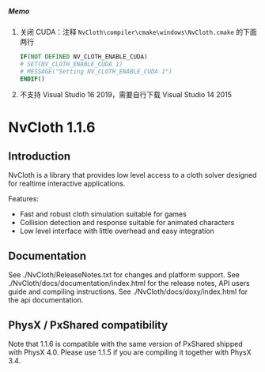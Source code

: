 ##### Memo

1. 关闭 CUDA：注释 `NvCloth\compiler\cmake\windows\NvCloth.cmake` 的下面两行

    ```cmake
    IF(NOT DEFINED NV_CLOTH_ENABLE_CUDA)
    # SET(NV_CLOTH_ENABLE_CUDA 1)
    # MESSAGE("Setting NV_CLOTH_ENABLE_CUDA 1")
    ENDIF()
    ```

2. 不支持 Visual Studio 16 2019，需要自行下载 Visual Studio 14 2015



# NvCloth 1.1.6

Introduction
------------

NvCloth is a library that provides low level access to a cloth solver designed for realtime interactive applications.

Features:
* Fast and robust cloth simulation suitable for games
* Collision detection and response suitable for animated characters
* Low level interface with little overhead and easy integration

Documentation
-------------

See ./NvCloth/ReleaseNotes.txt for changes and platform support.
See ./NvCloth/docs/documentation/index.html for the release notes, API users guide and compiling instructions.
See ./NvCloth/docs/doxy/index.html for the api documentation.

PhysX / PxShared compatibility
-----------------------------------
Note that 1.1.6 is compatible with the same version of PxShared shipped with PhysX 4.0.
Please use 1.1.5 if you are compiling it together with PhysX 3.4.